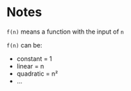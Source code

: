 # Notes

`f(n)` means a function with the input of `n`

`f(n)` can be:
- constant = 1
- linear = n
- quadratic = n²
- ...